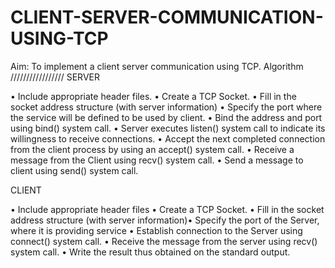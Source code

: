 # CLIENT-SERVER-COMMUNICATION-USING-TCP

Aim: To implement a client server communication using TCP.
Algorithm
/////////////////
SERVER

• Include appropriate header files.
• Create a TCP Socket.
• Fill in the socket address structure (with server information)
• Specify the port where the service will be defined to be used by client.
• Bind the address and port using bind() system call.
• Server executes listen() system call to indicate its willingness to receive connections.
• Accept the next completed connection from the client process by using an accept()
system call.
• Receive a message from the Client using recv() system call.
• Send a message to client using send() system call.

CLIENT

• Include appropriate header files
• Create a TCP Socket.
• Fill in the socket address structure (with server information)• Specify the port of the Server, where it is providing service
• Establish connection to the Server using connect() system call.
• Receive the message from the server using recv() system call.
• Write the result thus obtained on the standard output.

